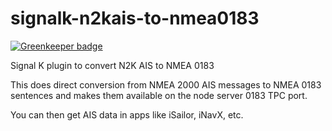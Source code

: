 # signalk-n2kais-to-nmea0183

[![Greenkeeper badge](https://badges.greenkeeper.io/sbender9/signalk-n2kais-to-nmea0183.svg)](https://greenkeeper.io/)

Signal K plugin to convert N2K AIS to NMEA 0183

This does direct conversion from NMEA 2000 AIS messages to NMEA 0183 sentences and makes them available on the node server 0183 TPC port.

You can then get AIS data in apps like iSailor, iNavX, etc.


